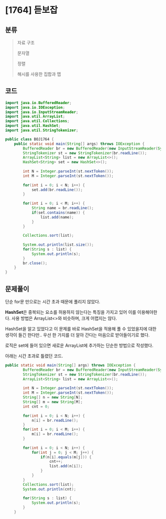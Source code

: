 # [1764] 듣보잡

## 분류
> 자료 구조
>
> 문자열
>
> 정렬
>
> 해시를 사용한 집합과 맵

## 코드
```java
import java.io.BufferedReader;
import java.io.IOException;
import java.io.InputStreamReader;
import java.util.ArrayList;
import java.util.Collections;
import java.util.HashSet;
import java.util.StringTokenizer;

public class BOJ1764 {
	public static void main(String[] args) throws IOException {
		BufferedReader br = new BufferedReader(new InputStreamReader(System.in));
		StringTokenizer st = new StringTokenizer(br.readLine());
		ArrayList<String> list = new ArrayList<>();
		HashSet<String> set = new HashSet<>();
		
		int N = Integer.parseInt(st.nextToken());
		int M = Integer.parseInt(st.nextToken());
		
		for(int i = 0; i < N; i++) {
			set.add(br.readLine());
		}
		
		for(int i = 0; i < M; i++) {
			String name = br.readLine();
			if(set.contains(name)) {
				list.add(name);
			}
		}
		
		Collections.sort(list);
		
		System.out.println(list.size());
		for(String s : list) {
			System.out.println(s);
		}
		br.close();
	}
}
```

## 문제풀이

단순 for문 만으로는 시간 초과 때문에 풀리지 않았다. 

**HashSet**은 중복되는 요소를 허용하지 않는다는 특징을 가지고 있어 이를 이용해야한다. 사용 방법은 ArrayList<>와 비슷하며, 크게 어렵지는 않다. 

HashSet을 알고 있었다고 이 문제를 바로 HashSet을 적용해 풀 수 있었을지에 대한 생각이 들긴 한다만.. 우선 한 가지를 더 알아 간다는 마음으로 받아들이기로 했다. 

로직은 set에 들어 있으면 새로운 ArrayList에 추가하는 단순한 방법으로 작성했다.

아래는 시간 초과로 틀렸던 코드.

```java
public static void main(String[] args) throws IOException {
		BufferedReader br = new BufferedReader(new InputStreamReader(System.in));
		StringTokenizer st = new StringTokenizer(br.readLine());
		ArrayList<String> list = new ArrayList<>();
		
		int N = Integer.parseInt(st.nextToken());
		int M = Integer.parseInt(st.nextToken());
		String[] n = new String[N];
		String[] m = new String[M];
		int cnt = 0;
		
		for(int i = 0; i < N; i++) {
			n[i] = br.readLine();
		}
		for(int i = 0; i < M; i++) {
			m[i] = br.readLine();
		}
		
		for(int i = 0; i < N; i++) {
			for(int j = 0; j < M; j++) {
				if(n[i].equals(m[j])) {
					cnt++;
					list.add(n[i]);
				}
			}
		}
		Collections.sort(list);
		System.out.println(cnt);
		
		for(String s : list) {
			System.out.println(s);
		}	
	}
```

